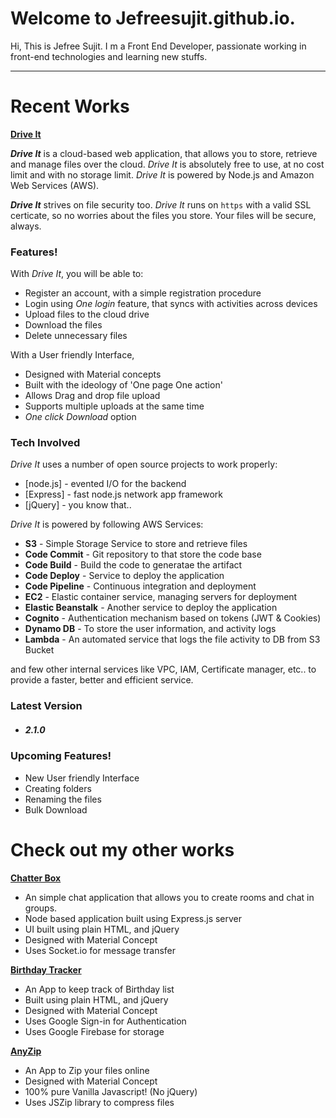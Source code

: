 # Welcome to Jefreesujit.github.io.
Hi, This is Jefree Sujit. I m a Front End Developer, passionate working in front-end technologies and learning new stuffs. 

----

# Recent Works


[**Drive It**](https://driveit.us-west-2.elasticbeanstalk.com)

***Drive It*** is a cloud-based web application, that allows you to store, retrieve and manage files over the cloud. *Drive It* is absolutely free to use, at no cost limit and with no storage limit. *Drive It* is powered by Node.js and Amazon Web Services (AWS).

***Drive It*** strives on file security too. *Drive It* runs on ```https``` with a valid SSL certicate, so no worries about the files you store. Your files will be secure, always.

### Features!
With *Drive It*, you will be able to:
  - Register an account, with a simple registration procedure
  - Login using *One login* feature, that syncs with activities across devices
  - Upload files to the cloud drive
  - Download the files
  - Delete unnecessary files

With a User friendly Interface,
- Designed with Material concepts
- Built with the ideology of 'One page One action'
- Allows Drag and drop file upload
- Supports multiple uploads at the same time
- *One click Download* option

### Tech Involved

*Drive It* uses a number of open source projects to work properly:
* [node.js] - evented I/O for the backend
* [Express] - fast node.js network app framework
* [jQuery] - you know that..

*Drive It* is powered by following AWS Services:

* **S3** - Simple Storage Service to store and retrieve files
* **Code Commit** - Git repository to that store the code base
* **Code Build** - Build the code to generatae the artifact
* **Code Deploy** - Service to deploy the application
* **Code Pipeline** - Continuous integration and deployment
* **EC2** - Elastic container service, managing servers for deployment
* **Elastic Beanstalk** - Another service to deploy the application
* **Cognito** - Authentication mechanism based on tokens (JWT & Cookies)
* **Dynamo DB** - To store the user information, and activity logs
* **Lambda** - An automated service that logs the file activity to DB from S3 Bucket

and few other internal services like VPC, IAM, Certificate manager, etc.. to provide a faster, better and efficient service.

### Latest Version
- ##### 2.1.0 

### Upcoming Features!
  - New User friendly Interface
  - Creating folders
  - Renaming the files
  - Bulk Download


# Check out my other works 


[**Chatter Box**](https://mychatterbox.herokuapp.com/)

* An simple chat application that allows you to create rooms and chat in groups.
* Node based application built using Express.js server
* UI built using plain HTML, and jQuery
* Designed with Material Concept
* Uses Socket.io for message transfer


[**Birthday Tracker**](http://jefreesujit.github.io/birthdaytracker/public/)

* An App to keep track of Birthday list
* Built using plain HTML, and jQuery
* Designed with Material Concept
* Uses Google Sign-in for Authentication
* Uses Google Firebase for storage


[**AnyZip**](http://jefreesujit.github.io/anyzip/)

* An App to Zip your files online
* Designed with Material Concept
* 100% pure Vanilla Javascript! (No jQuery)
* Uses JSZip library to compress files
